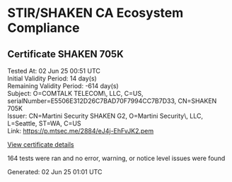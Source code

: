 # STIR/SHAKEN CA Ecosystem Compliance

## Certificate SHAKEN 705K

Tested At: 02 Jun 25 00:51 UTC\
Initial Validity Period: 14 day(s)\
Remaining Validity Period: -614 day(s)\
Subject: O=COMTALK TELECOM\\, LLC, C=US, serialNumber=E5506E312D26C7BAD70F7994CC7B7D33, CN=SHAKEN 705K\
Issuer: CN=Martini Security SHAKEN G2, O=Martini Security\\, LLC, L=Seattle, ST=WA, C=US\
Link: https://p.mtsec.me/2884/eJ4j-EhFvJK2.pem

[View certificate details](https://x509.io/?cert=MIICvDCCAmKgAwIBAgIUeJ4j%2BEhFvJK2YL5WCQSRsCdVR%2B0wCgYIKoZIzj0EAwIwcTELMAkGA1UEBhMCVVMxCzAJBgNVBAgTAldBMRAwDgYDVQQHEwdTZWF0dGxlMR4wHAYDVQQKExVNYXJ0aW5pIFNlY3VyaXR5LCBMTEMxIzAhBgNVBAMTGk1hcnRpbmkgU2VjdXJpdHkgU0hBS0VOIEcyMB4XDTIzMDkxMjIxMTYxMFoXDTIzMDkyNjIxMTYxMFowbTEUMBIGA1UEAxMLU0hBS0VOIDcwNUsxKTAnBgNVBAUTIEU1NTA2RTMxMkQyNkM3QkFENzBGNzk5NENDN0I3RDMzMQswCQYDVQQGEwJVUzEdMBsGA1UEChMUQ09NVEFMSyBURUxFQ09NLCBMTEMwWTATBgcqhkjOPQIBBggqhkjOPQMBBwNCAARu4GrjF8GSP7pFuiotqlsN3%2FvbeZ6Gz0%2FR4itNtg6jeo0%2F3qEPKKDBXhzpaY94FytKVSkhHpVQK31eyEk6NIAeo4HbMIHYMA4GA1UdDwEB%2FwQEAwIHgDAMBgNVHRMBAf8EAjAAMB0GA1UdDgQWBBS7Pq7yDeY6R%2Bc9wqhEriW6yAeL6TAfBgNVHSMEGDAWgBQohFBe5EN4LNBzs4sb%2FaTMFmKYGDAWBggrBgEFBQcBGgQKMAigBhYENzA1SzBHBgNVHR8EQDA%2BMDygOqA4hjZodHRwczovL2F1dGhlbnRpY2F0ZS1hcGkuaWNvbmVjdGl2LmNvbS9kb3dubG9hZC92MS9jcmwwFwYDVR0gBBAwDjAMBgpghkgBhv8JAQEDMAoGCCqGSM49BAMCA0gAMEUCIH2DIM6GsPEFYHK%2B4H8ExXc%2FgUXf3cgrwZk%2BTAPshpXzAiEA8WNiQ%2Fy0EFDPl91TK%2B6DPaSZpo5H0Y117vrwx93OwUM%3D)

164 tests were ran and no error, warning, or notice level issues were found


Generated: 02 Jun 25 01:01 UTC